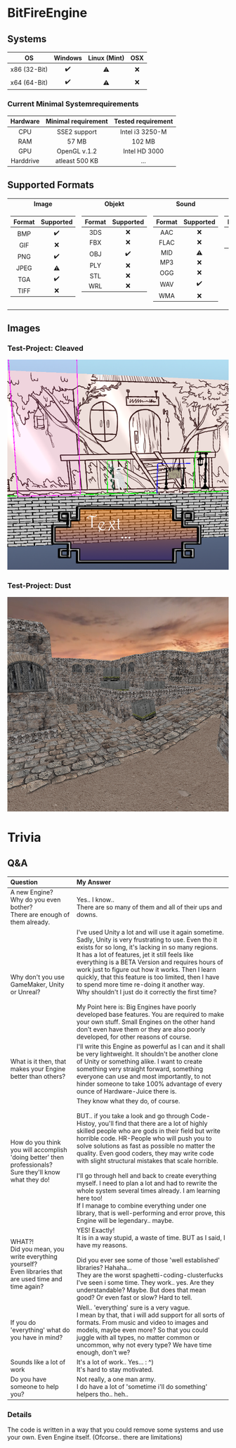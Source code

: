 # BitFireEngine
## Systems

| OS | Windows | Linux (Mint) | OSX |
|:--:|:--:|:--:|:--:|
| x86 (32-Bit) | :heavy_check_mark:  | ⚠️ | :x: |
| x64 (64-Bit) | :heavy_check_mark: | ⚠️ |:x: |


### Current Minimal Systemrequirements 

|Hardware| Minimal requirement| Tested requirement |
|:-:|:-:|:-:|
|CPU| SSE2 support | Intel i3 3250-M | 
|RAM| 57 MB | 102 MB | 
|GPU| OpenGL v.1.2 | Intel HD 3000 | 
|Harddrive| atleast 500 KB | ... |


## Supported Formats
<table>
<tr>
  <th>Image</th>
  <th>Objekt</th>
  <th>Sound</th>
  <th>Video</th>
</tr> 
  
 </td><td valign="top">
  
| Format | Supported |
|:--:|:--:|
| BMP | :heavy_check_mark: | 
| GIF | :x: |
| PNG | :heavy_check_mark:|
| JPEG | :warning: |
| TGA | :heavy_check_mark: |
| TIFF | :x: |
    
 </td><td valign="top">

| Format | Supported |
|:--:|:--:|
| 3DS | :x: |
| FBX | :x: |
| OBJ | :heavy_check_mark: | 
| PLY | :x: |
| STL | :x: |
| WRL | :x: |

 </td><td valign="top">
 
| Format | Supported |
|:--:|:--:|
| AAC | :x: |
| FLAC | :x: |
| MID | :warning: |
| MP3 | :x: |
| OGG | :x: |
| WAV | :heavy_check_mark: |
| WMA | :x: |
  
</td><td valign="top">
  
| Format | Supported |
|:--:|:--:|
| AVI | :x: |
| MP4 | :x: |
  </td>
 </table>
 
## Images
### Test-Project: Cleaved
![Image](_Images/Cleaved.png)

### Test-Project: Dust
![Image](_Images/Dust.png)

# Trivia
## Q&A

|Question|My Answer|
|:-|:-|
| A new Engine?<br> Why do you even bother?<br> There are enough of them already. |  Yes.. I know.. <br>There are so many of them and all of their ups and downs. |
| Why don't you use GameMaker, Unity or Unreal?   | I've used Unity a lot and will use it again sometime.<br>Sadly, Unity is very frustrating to use. Even tho it exists for so long, it's lacking in so many regions.<br> It has a lot of features, jet it still feels like everything is a BETA Version and requires hours of work just to figure out how it works. Then I learn quickly, that this feature is too limited, then I have to spend more time re-doing it another way.<br> Why shouldn't I just do it correctly the first time?<br><br> My Point here is: Big Engines have poorly developed base features. You are required to make your own stuff. Small Engines on the other hand don't even have them or they are also poorly developed, for other reasons of course. |
| What is it then, that makes your Engine better than others? | I'll write this Engine as powerful as I can and it shall be very lightweight. It shouldn't be another clone of Unity or something alike. I want to create something very straight forward, something everyone can use and most importantly, to not hinder someone to take 100% advantage of every ounce of Hardware-Juice there is. |
| How do you think you will accomplish 'doing better' then professionals?<br> Sure they'll know what they do! | They know what they do, of course.<br><br> BUT.. if you take a look and go through Code-Histoy, you'll find that there are a lot of highly skilled people who are gods in their field but write horrible code. HR-People who will push you to solve solutions as fast as possible no matter the quality. Even good coders, they may write code with slight structural mistakes that scale horrible.<br><br>I'll go through hell and back to create everything myself. I need to plan a lot and had to rewrite the whole system several times already. I am learning here too!<br>If I manage to combine everything under one library, that is well-performing and error prove, this Engine will be legendary.. maybe. |
| WHAT?!<br> Did you mean, you write everything yourself?<br> Even libraries  that are used time and time again? | YES! Exactly! <br> It is in a way stupid, a waste of time. BUT as I said, I have my reasons.<br><br>Did you ever see some of those 'well established' libraries? Hahaha... <br>They are the worst spaghetti-coding-clusterfucks I've seen i some time. They work.. yes. Are they understandable? Maybe. But does that mean good? Or even fast or slow? Hard to tell. |
| If you do 'everything' what do you have in mind? | Well.. 'everything' sure is a very vague.<br>I mean by that, that i will add support for all sorts of formats. From music and video to images and models, maybe even more? So that you could juggle with all types, no matter common or uncommon, why not every type? We have time enough, don't we? |
| Sounds like a lot of work | It's a lot of work.. Yes... : ^)<br>It's hard to stay motivated. |
| Do you have someone to help you? | Not really, a one man army. <br>I do have a lot of 'sometime i'll do something' helpers tho.. heh.. |

### Details

The code is written in a way that you could remove some systems and use your own. Even Engine itself. 
(Ofcorse.. there are limitations)

